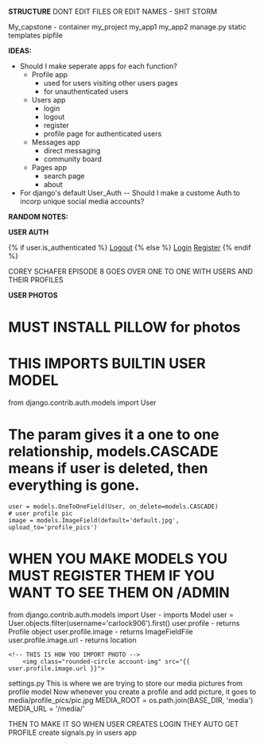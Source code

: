 **STRUCTURE**
DONT EDIT FILES OR EDIT NAMES - SHIT STORM

My_capstone - container
    my_project
    my_app1
    my_app2
    manage.py
    static
    templates
    pipfile

**IDEAS:**
- Should I make seperate apps for each function? 
    - Profile app
        - used for users visiting other users pages
        - for unauthenticated users
    - Users app
        - login
        - logout
        - register
        - profile page for authenticated users
    - Messages app
        - direct messaging
        - community board
    - Pages app
        - search page
        - about
- For django's default User_Auth -- Should I make a custome Auth to incorp unique social media accounts?

**RANDOM NOTES:**


**USER AUTH**
<!-- THIS IS HOW YOU REMOVE LOGIN/REGISTER IF LOGGED IN ON NAV -->
{% if user.is_authenticated %}
    <a class="nav-item nav-link" href="{% url 'logout' %}">Logout</a>
{% else %}
    <a class="nav-item nav-link" href="{% url 'login' %}">Login</a>
    <a class="nav-item nav-link" href="{% url 'register' %}">Register</a>
{% endif %}

COREY SCHAFER EPISODE 8 GOES OVER ONE TO ONE WITH USERS AND THEIR PROFILES



**USER PHOTOS** 


# MUST INSTALL PILLOW for photos

# THIS IMPORTS BUILTIN USER MODEL
from django.contrib.auth.models import User

  # The param gives it a one to one relationship, models.CASCADE means if user is deleted, then everything is gone.
    user = models.OneToOneField(User, on_delete=models.CASCADE)
    # user profile pic
    image = models.ImageField(default='default.jpg', upload_to='profile_pics')

# WHEN YOU MAKE MODELS YOU MUST REGISTER THEM IF YOU WANT TO SEE THEM ON /ADMIN



from django.contrib.auth.models import User - imports Model
user = User.objects.filter(username='carlock906').first()
user.profile - returns Profile object
user.profile.image - returns ImageFieldFile
user.profile.image.url - returns location

    <!-- THIS IS HOW YOU IMPORT PHOTO -->
        <img class="rounded-circle account-img" src="{{ user.profile.image.url }}">

        
settings.py
This is where we are trying to store our media pictures from profile model
Now whenever you create a profile and add picture, it goes to media/profile_pics/pic.jpg
MEDIA_ROOT = os.path.join(BASE_DIR, 'media')
MEDIA_URL = '/media/'

THEN TO MAKE IT SO WHEN USER CREATES LOGIN THEY AUTO GET PROFILE
create signals.py in users app
